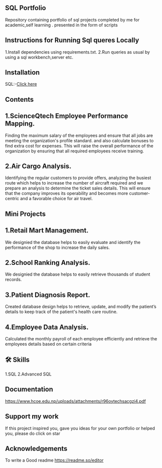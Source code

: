 ﻿
## SQL Portfolio

Repository containing portfolio of sql projects completed by me for academic,self learning . presented in the form of scripts

## Instructions for Running Sql queres Locally

1.Install dependencies using requirements.txt.
2.Run queries as usual by using a sql workbench,server etc.


## Installation

  SQL:-[Click here](https://dev.mysql.com/downloads/installer/)  
## Contents
 ## 1.ScienceQtech Employee Performance Mapping.


  Finding the maximum salary of the employees and ensure that all jobs are meeting the organization's profile standard. and also calculate bonuses to find extra cost for expenses. This will raise the overall performance of the organization by ensuring that all required employees receive training.


## 2.Air Cargo Analysis.
 Identifying the regular customers to provide offers, analyzing the busiest route which helps to increase the number of aircraft required and we prepare an analysis to determine the ticket sales details. This will ensure that the company improves its operability and becomes more customer-centric and a favorable choice for air travel.


## Mini Projects 

## 1.Retail Mart Management.

We designied  the database helps to easily evaluate and identify the performance of the shop to increase the daily sales.
## 2.School Ranking Analysis.
We designied the database helps to easily retrieve thousands of student records.
## 3.Patient Diagnosis Report.
Created database design helps to retrieve, update, and modify the patient’s details to keep track of the patient's health care routine.
## 4.Employee Data Analysis.
 Calculated the monthly payroll of each employee efficiently and retrieve the employees details based on certain criteria
## 🛠 Skills
1.SQL
2.Advanced SQL


## Documentation

https://www.hcoe.edu.np/uploads/attachments/r96oytechsacgzi4.pdf
## Support my work

 If this project inspired you, gave you ideas for your own portfolio or helped you, please do click on star 



## Acknowledgements
To write a Good readme
 https://readme.so/editor
